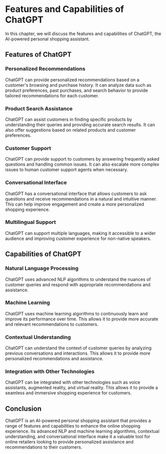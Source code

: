 Features and Capabilities of ChatGPT
======================================================================

In this chapter, we will discuss the features and capabilities of ChatGPT, the AI-powered personal shopping assistant.

Features of ChatGPT
-------------------

### Personalized Recommendations

ChatGPT can provide personalized recommendations based on a customer's browsing and purchase history. It can analyze data such as product preferences, past purchases, and search behavior to provide tailored recommendations for each customer.

### Product Search Assistance

ChatGPT can assist customers in finding specific products by understanding their queries and providing accurate search results. It can also offer suggestions based on related products and customer preferences.

### Customer Support

ChatGPT can provide support to customers by answering frequently asked questions and handling common issues. It can also escalate more complex issues to human customer support agents when necessary.

### Conversational Interface

ChatGPT has a conversational interface that allows customers to ask questions and receive recommendations in a natural and intuitive manner. This can help improve engagement and create a more personalized shopping experience.

### Multilingual Support

ChatGPT can support multiple languages, making it accessible to a wider audience and improving customer experience for non-native speakers.

Capabilities of ChatGPT
-----------------------

### Natural Language Processing

ChatGPT uses advanced NLP algorithms to understand the nuances of customer queries and respond with appropriate recommendations and assistance.

### Machine Learning

ChatGPT uses machine learning algorithms to continuously learn and improve its performance over time. This allows it to provide more accurate and relevant recommendations to customers.

### Contextual Understanding

ChatGPT can understand the context of customer queries by analyzing previous conversations and interactions. This allows it to provide more personalized recommendations and assistance.

### Integration with Other Technologies

ChatGPT can be integrated with other technologies such as voice assistants, augmented reality, and virtual reality. This allows it to provide a seamless and immersive shopping experience for customers.

Conclusion
----------

ChatGPT is an AI-powered personal shopping assistant that provides a range of features and capabilities to enhance the online shopping experience. Its advanced NLP and machine learning algorithms, contextual understanding, and conversational interface make it a valuable tool for online retailers looking to provide personalized assistance and recommendations to their customers.


